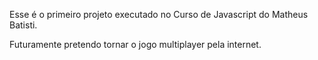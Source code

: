 Esse é o primeiro projeto executado no Curso de Javascript do Matheus Batisti.

Futuramente pretendo tornar o jogo multiplayer pela internet.